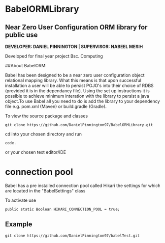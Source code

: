 <h1>BabelORMLibrary</h1>

<h2>Near Zero User Configuration ORM library for public use</h2>

<b>DEVELOPER: DANIEL PINNINGTON | SUPERVISOR: NABEEL MESIH</b>

Developed for final year project Bsc. Computing 


##About BabelORM

Babel has been designed to be a near zero user configuration object relational mapping library. What this means is that 
upon successful installation a user will be able to persist POJO's into their choice of RDBS (provided it is in the dependancy file). 
Using the set up instructions it is possible to achieve minimum interation with the library to persist a java object.To use Babel all you need to do is add the library to your dependency file e.g. pom.xml (Maven) or build.gradle (Gradle).


To view the source package and classes 

```git clone https://github.com/DanielPinnington97/BabelORMLibrary.git```

cd into your chosen directory and run 

```code.```

or your chosen text editor/IDE


<h1>connection pool</h1>

Babel has a pre installed connection pool called Hikari the settings for which are located in the "BabelSettings" class 

To activate use

```public static Boolean HIKARI_CONNECTION_POOL = true;```

<h2>Example</h2>

```git clone https://github.com/DanielPinnington97/babelTest.git```